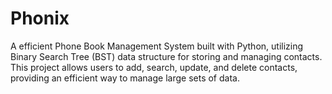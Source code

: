 # Phonix
A efficient Phone Book Management System built with Python, utilizing Binary Search Tree (BST) data structure for storing and managing contacts. This project allows users to add, search, update, and delete contacts, providing an efficient way to manage large sets of data.
